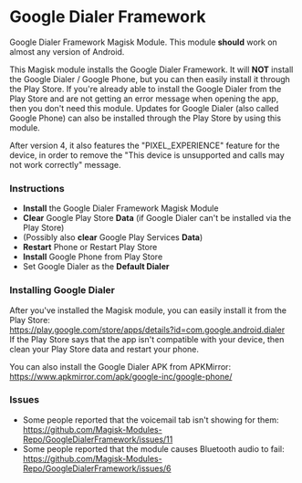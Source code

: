 # Google Dialer Framework
Google Dialer Framework Magisk Module.
This module __should__ work on almost any version of Android.

This Magisk module installs the Google Dialer Framework.
It will __NOT__ install the Google Dialer / Google Phone, but you can then easily install it through the Play Store.
If you're already able to install the Google Dialer from the Play Store and are not getting an error message when opening the app, then you don't need this module.
Updates for Google Dialer (also called Google Phone) can also be installed through the Play Store by using this module.

After version 4, it also features the "PIXEL_EXPERIENCE" feature for the device, in order to remove the "This device is unsupported and calls may not work correctly" message.

### Instructions
* __Install__ the Google Dialer Framework Magisk Module
* __Clear__ Google Play Store __Data__ (if Google Dialer can't be installed via the Play Store)
* (Possibly also __clear__ Google Play Services __Data__)
* __Restart__ Phone or Restart Play Store
* __Install__ Google Phone from Play Store
* Set Google Dialer as the __Default Dialer__


### Installing Google Dialer
After you've installed the Magisk module, you can easily install it from the Play Store:\
https://play.google.com/store/apps/details?id=com.google.android.dialer \
If the Play Store says that the app isn't compatible with your device, then clean your Play Store data and restart your phone.

You can also install the Google Dialer APK from APKMirror: https://www.apkmirror.com/apk/google-inc/google-phone/

### Issues
- Some people reported that the voicemail tab isn't showing for them: https://github.com/Magisk-Modules-Repo/GoogleDialerFramework/issues/11
- Some people reported that the module causes Bluetooth audio to fail: https://github.com/Magisk-Modules-Repo/GoogleDialerFramework/issues/6
